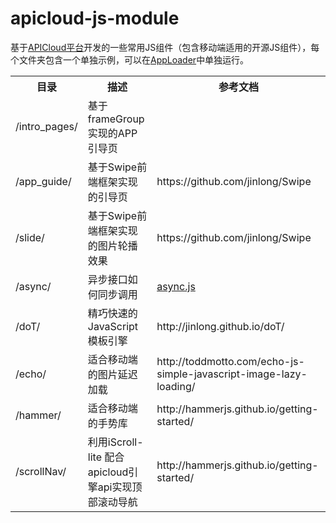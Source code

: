 # apicloud-js-module

基于[APICloud平台](http://www.apicloud.com/)开发的一些常用JS组件（包含移动端适用的开源JS组件），每个文件夹包含一个单独示例，可以在[AppLoader](http://docs.apicloud.com/APICloud/download)中单独运行。

<table>
<tr>
    <th>目录</th><th>描述</th><th>参考文档</th>
</tr>
<tr>
    <td>/intro_pages/</td>
    <td>基于frameGroup实现的APP引导页</td>
    <td></td>
</tr>
<tr>
    <td>/app_guide/</td>
    <td>基于Swipe前端框架实现的引导页</td>
    <td>https://github.com/jinlong/Swipe</td>
</tr>
<tr>
    <td>/slide/</td>
    <td>基于Swipe前端框架实现的图片轮播效果</td>
    <td>https://github.com/jinlong/Swipe</td>
</tr>
<tr>
    <td>/async/</td>
    <td>异步接口如何同步调用</td>
    <td><a href="https://github.com/caolan/async" target="_blank">async.js</a></td>
</tr>
<tr>
    <td>/doT/</td>
    <td>精巧快速的JavaScript模板引擎</td>
    <td>http://jinlong.github.io/doT/</td>
</tr>
<tr>
    <td>/echo/</td>
    <td>适合移动端的图片延迟加载</td>
    <td>http://toddmotto.com/echo-js-simple-javascript-image-lazy-loading/</td>
</tr>
<tr>
    <td>/hammer/</td>
    <td>适合移动端的手势库</td>
    <td>http://hammerjs.github.io/getting-started/</td>
</tr>
<tr>
    <td>/scrollNav/</td>
    <td>利用iScroll-lite 配合 apicloud引擎api实现顶部滚动导航</td>
    <td>http://hammerjs.github.io/getting-started/</td>
</tr>
</table>
